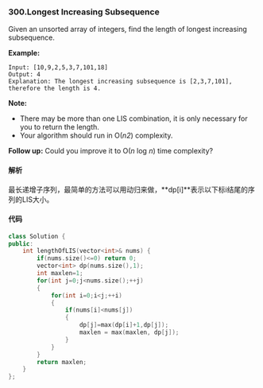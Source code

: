 ### 300.Longest Increasing Subsequence

Given an unsorted array of integers, find the length of longest increasing subsequence.

**Example:**

```
Input: [10,9,2,5,3,7,101,18]
Output: 4 
Explanation: The longest increasing subsequence is [2,3,7,101], therefore the length is 4. 
```

**Note:**

- There may be more than one LIS combination, it is only necessary for you to return the length.
- Your algorithm should run in O(*n2*) complexity.

**Follow up:** Could you improve it to O(*n* log *n*) time complexity?

#### 解析

最长递增子序列，最简单的方法可以用动归来做，**dp[i]**表示以下标i结尾的序列的LIS大小。

#### 代码

```c++
class Solution {
public:
    int lengthOfLIS(vector<int>& nums) {
        if(nums.size()<=0) return 0;
        vector<int> dp(nums.size(),1);
        int maxlen=1;
        for(int j=0;j<nums.size();++j)
        {
            for(int i=0;i<j;++i)
            {
                if(nums[i]<nums[j])
                {
                    dp[j]=max(dp[i]+1,dp[j]);
                    maxlen = max(maxlen, dp[j]);
                }
            }
        }
        return maxlen;
    }
};
```

